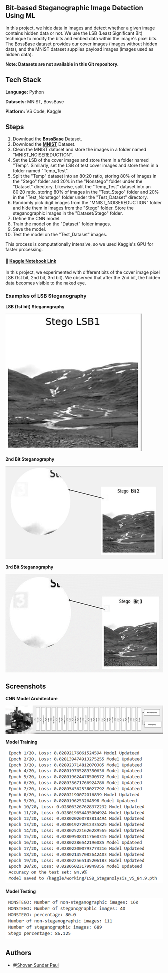 ## Bit-based Steganographic Image Detection Using ML

In this project, we hide data in images and detect whether a given image contains hidden data or not. We use the LSB (Least Significant Bit) technique to modify the bits and embed data within the image's pixel bits. The BossBase dataset provides our cover images (images without hidden data), and the MNIST dataset supplies payload images (images used as hidden data).

**Note: Datasets are not available in this Git repository.**

## Tech Stack

**Language:** Python

**Datasets:** MNIST, BossBase

**Platform:** VS Code, Kaggle

## Steps

1. Download the **[BossBase](https://www.kaggle.com/datasets/lijiyu/bossbase)** Dataset.
2. Download the **[MNIST](https://www.tensorflow.org/datasets/catalog/mnist)** Dataset.
3. Clean the MNIST dataset and store the images in a folder named "MNIST_NOISEREDUCTION".
4. Set the LSB of the cover images and store them in a folder named "Temp". Similarly, set the LSB of test cover images and store them in a folder named "Temp_Test".
5. Split the "Temp" dataset into an 80:20 ratio, storing 80% of images in the "Stego" folder and 20% in the "Nonstego" folder under the "Dataset" directory. Likewise, split the "Temp_Test" dataset into an 80:20 ratio, storing 80% of images in the "Test_Stego" folder and 20% in the "Test_Nonstego" folder under the "Test_Dataset" directory.
6. Randomly pick digit images from the "MNIST_NOISEREDUCTION" folder and hide them in images from the "Stego" folder. Store the steganographic images in the "Dataset/Stego" folder.
7. Define the CNN model.
8. Train the model on the "Dataset" folder images.
9. Save the model.
10. Test the model on the "Test_Dataset" images.

This process is computationally intensive, so we used Kaggle's GPU for faster processing.

#### 🔗 [Kaggle Notebook Link](https://www.kaggle.com/code/shovansundarpaul/lsb-steganolysis)

In this project, we experimented with different bits of the cover image pixel LSB (1st bit, 2nd bit, 3rd bit). We observed that after the 2nd bit, the hidden data becomes visible to the naked eye.

### Examples of LSB Steganography

**LSB (1st bit) Steganography**

![1st Bit Steganography](https://github.com/shovanpaul48/Bit_based_Steganographic_image_detection_using_ML-/blob/main/New%20folder/bit1.png?raw=true)

**2nd Bit Steganography**

![2nd Bit Steganography](https://github.com/shovanpaul48/Bit_based_Steganographic_image_detection_using_ML-/blob/main/New%20folder/bit2.png?raw=true)

**3rd Bit Steganography**

![3rd Bit Steganography](https://github.com/shovanpaul48/Bit_based_Steganographic_image_detection_using_ML-/blob/main/New%20folder/bit3.png?raw=true)

## Screenshots

**CNN Model Architecture**

![Model Architecture](https://github.com/shovanpaul48/Bit_based_Steganographic_image_detection_using_ML-/blob/main/New%20folder/Model_Architecture.png?raw=true)

**Model Training**

![Model Training](https://github.com/shovanpaul48/Bit_based_Steganographic_image_detection_using_ML-/blob/main/New%20folder/Model_training.png?raw=true)

**Model Testing**

![Model Testing](https://github.com/shovanpaul48/Bit_based_Steganographic_image_detection_using_ML-/blob/main/New%20folder/testing_result.png?raw=true)

## Authors

- [@Shovan Sundar Paul](https://github.com/shovanpaul48)
